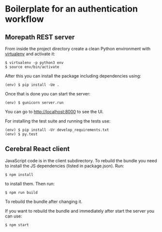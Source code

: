 Boilerplate for an authentication workflow
==========================================

Morepath REST server
--------------------

From inside the project directory create a clean Python environment with
[virtualenv](https://virtualenv.pypa.io/en/latest) and activate it:

```console
$ virtualenv -p python3 env
$ source env/bin/activate
```

After this you can install the package including dependencies using:

```console
(env) $ pip install -Ue .
```

Once that is done you can start the server:

```console
(env) $ gunicorn server.run
```

You can go to <http://localhost:8000> to see the UI.

For installing the test suite and running the tests use:

```console
(env) $ pip install -Ur develop_requirements.txt
(env) $ py.test
```

Cerebral React client
---------------------

JavaScript code is in the client subdirectory. To rebuild the bundle you
need to install the JS dependencies (listed in package.json). Run:

```console
$ npm install
```

to install them. Then run:

```console
$ npm run build
```

To rebuild the bundle after changing it.

If you want to rebuild the bundle and immediately after start the server
you can use:

```console
$ npm start
```
